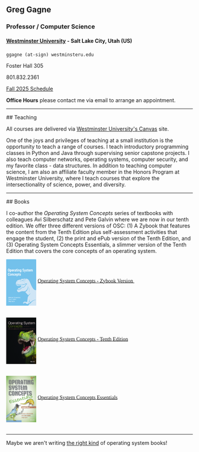 ## Greg Gagne
### Professor / Computer Science
#### <a href="https://westminsteru.edu" target = "_blank" aria-label="Opens in new tab or window.">Westminster University</a> - Salt Lake City, Utah (US)

`ggagne (at-sign) westminsteru.edu`

Foster Hall 305

801.832.2361

<a href="https://cs.westminsteru.edu/~greg/F25-sched.pdf" target="_blank">Fall 2025 Schedule</a>

**Office Hours** please contact me via email to arrange an appointment.

<hr>
## Teaching

All courses are delivered via <a href="https://westminster.instructure.com" target="_blank" aria-label="Opens in new tab or window.">Westminster University's Canvas</a> site.

One of the joys and privileges of teaching at a small institution is the opportunity to teach a range of courses. I teach introductory programming classes in Python and Java through supervising senior capstone projects. I also teach computer networks, operating systems, computer security, and my favorite class - data structures. In addition to teaching computer science, I am also an affiliate faculty member in the Honors Program at Westminster University, where I teach courses that explore the intersectionality of science, power, and diversity.



<hr>
## Books

I co-author the *Operating System Concepts* series of textbooks with colleagues Avi Silberschatz and Pete Galvin where we are now in our tenth edition. We offer three different versions of OSC: (1) A Zybook that features the content from the Tenth Edition plus self-assessment activities that engage the student, (2) the print and ePub version of the Tenth Edition, and (3) Operating System Concepts Essentials, a slimmer version of the Tenth Edition that covers the core concepts of an operating system. 

<img src="./zybook-10e.png" alt="Zybook version of Operating System Concepts" width="81"
          align="middle" height="125"> <span style="font-family:
          Garamond;"></span><span style="font-family: Garamond;" >
          <a href="https://www.zybooks.com/catalog/silberschatz-operating-system-concepts-10th-edition/" target="_blank" aria-label="Opens in new tab or window.">Operating System Concepts - Zybook Version </a>&nbsp; <br>
          <br>
        </span>
        
<img src="./os10-cover.jpg" alt="Operating System Concepts - Tenth Edition" width="81"
          align="middle" height="125"> <span style="font-family:
          Garamond;"></span><span style="font-family: Garamond;" role="presentation">
          <a href="https://codex.cs.yale.edu/avi/os-book/OS10/index.html" target="_blank" aria-label="Opens in new tab or window.">Operating System Concepts - Tenth Edition</a>&nbsp; <br>
          <br>
        </span>
        
<img src="./os9e-cover.jpg" alt="Operating System Concepts Essentials" width="81"
          align="middle" height="125"> <span style="font-family:
          Garamond;" role="presentation"></span><span style="font-family: Garamond;">
          <a href="https://codex.cs.yale.edu/avi/os-book/OS10/index.html" target="_blank" aria-label="Opens in new tab or window.">Operating System Concepts Essentials</a>&nbsp; <br>
          <br>
        </span>
        
<hr>
Maybe we aren't writing <a href="./os-books.JPG" target="_blank" aria-label="Opens in new tab or window.">the right kind</a> of operating system books!



